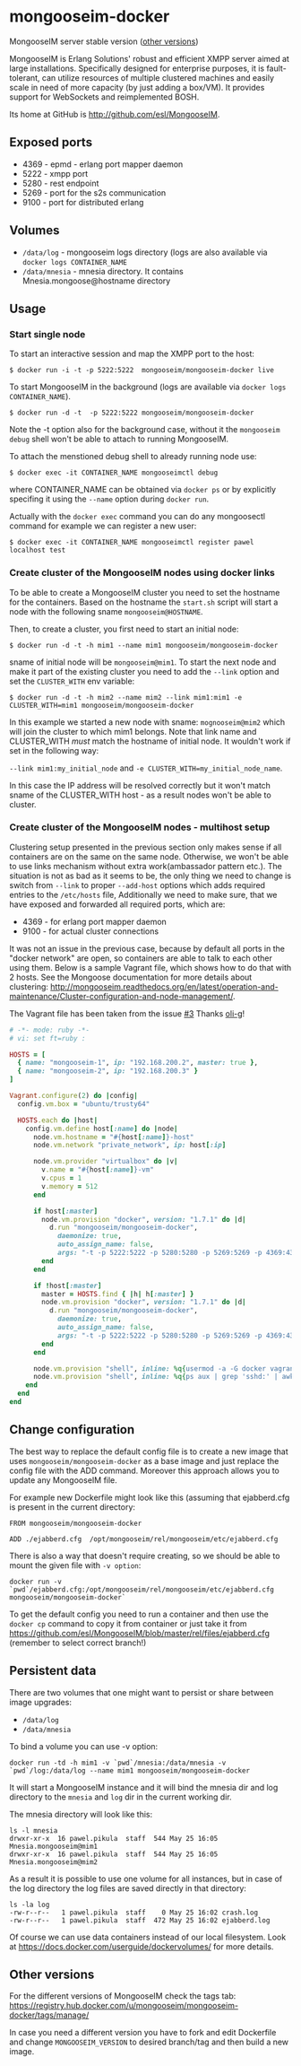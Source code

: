 # mongooseim-docker

MongooseIM server stable version ([other versions](#other-versions))

MongooseIM is Erlang Solutions' robust and efficient XMPP server aimed at large installations. Specifically designed for enterprise purposes, it is fault-tolerant, can utilize resources of multiple clustered machines and easily scale in need of more capacity (by just adding a box/VM). It provides support for WebSockets and reimplemented BOSH.

Its home at GitHub is http://github.com/esl/MongooseIM.

## Exposed ports

* 4369 - epmd - erlang port mapper daemon
* 5222 - xmpp port
* 5280 - rest endpoint
* 5269 - port for the s2s communication
* 9100 - port for distributed erlang

## Volumes

* `/data/log` - mongooseim logs directory (logs are also available via `docker logs CONTAINER_NAME`
* `/data/mnesia` - mnesia directory. It contains Mnesia.mongoose@hostname directory

## Usage

### Start single node

To start an interactive session and map the XMPP port to the host:

`$ docker run -i -t -p 5222:5222  mongooseim/mongooseim-docker live`

To start MongooseIM in the background (logs are available via `docker logs CONTAINER_NAME`).

`$ docker run -d -t  -p 5222:5222 mongooseim/mongooseim-docker`

Note the -t option also for the background case, without it
the `mongooseim debug` shell won't be able to attach to running MongooseIM.

To attach the menstioned debug shell to already running node use:

`$ docker exec -it CONTAINER_NAME mongooseimctl debug`

where CONTAINER_NAME can be obtained via `docker ps` or by explicitly specifing
it using the `--name` option during `docker run`.

Actually with the `docker exec` command you can do any mongoosectl command for example
we can  register a new user:

`$ docker exec -it CONTAINER_NAME mongooseimctl register pawel localhost test`

### Create cluster of the MongooseIM nodes using docker links

To be able to create a MongooseIM cluster you need to set the hostname for
the containers. Based on the hostname the `start.sh` script will start a node with
the following sname `mongooseim@HOSTNAME`.

Then, to create a cluster, you first need to start an initial node:

`$ docker run -d -t -h mim1 --name mim1 mongooseim/mongooseim-docker `

sname of initial node will be `mongooseim@mim1`. To start the next node and make
it part of the existing cluster you need to add the `--link` option and set the
`CLUSTER_WITH` env variable:

`$ docker run -d -t -h mim2 --name mim2 --link mim1:mim1 -e CLUSTER_WITH=mim1 mongooseim/mongooseim-docker `

In this example we started a new node with sname: `mognooseim@mim2`
which will join the cluster to which mim1 belongs.  Note that link name
and CLUSTER_WITH *must* match the hostname of initial node.
It wouldn't work if set in the following way:

`--link mim1:my_initial_node` and `-e CLUSTER_WITH=my_initial_node_name`.

In this case the IP address will be resolved correctly but it won't match
sname of the CLUSTER_WITH host - as a result nodes won't be able to cluster.

### Create cluster of the MongooseIM nodes - multihost setup

Clustering setup presented in the previous section only makes sense if all containers are on the same on the same 
node. Otherwise, we won't be able to use links mechanism without extra work(ambassador pattern etc.). The situation is not as bad as it seems to be, the only thing we need to change is switch from `--link` to proper `--add-host` options which adds required entries to the `/etc/hosts` file,  Additionally we need to make sure, that we have exposed and forwarded all required ports, which are:
* 4369 - for erlang port mapper daemon
* 9100 - for actual cluster connections

It was not an issue in the previous case, because by default all ports in the "docker network" are open, so containers are able to talk to each other using them. 
Below is a sample Vagrant file, which shows how to do that with 2 hosts. See the Mongoose documentation for more details about clustering: http://mongooseim.readthedocs.org/en/latest/operation-and-maintenance/Cluster-configuration-and-node-management/.

The Vagrant file has been taken from the issue [#3](https://github.com/ppikula/mongooseim-docker/issues/3) Thanks [oli-g](https://github.com/oli-g)!

```ruby
# -*- mode: ruby -*-
# vi: set ft=ruby :

HOSTS = [
  { name: "mongooseim-1", ip: "192.168.200.2", master: true },
  { name: "mongooseim-2", ip: "192.168.200.3" }
]

Vagrant.configure(2) do |config|
  config.vm.box = "ubuntu/trusty64"

  HOSTS.each do |host|
    config.vm.define host[:name] do |node|
      node.vm.hostname = "#{host[:name]}-host"
      node.vm.network "private_network", ip: host[:ip]

      node.vm.provider "virtualbox" do |v|
        v.name = "#{host[:name]}-vm"
        v.cpus = 1
        v.memory = 512
      end

      if host[:master]
        node.vm.provision "docker", version: "1.7.1" do |d|
          d.run "mongooseim/mongooseim-docker",
            daemonize: true,
            auto_assign_name: false,
            args: "-t -p 5222:5222 -p 5280:5280 -p 5269:5269 -p 4369:4369 -p 9100:9100 -h #{host[:name]} --name #{host[:name]}"
        end
      end

      if !host[:master]
        master = HOSTS.find { |h| h[:master] }
        node.vm.provision "docker", version: "1.7.1" do |d|
          d.run "mongooseim/mongooseim-docker",
            daemonize: true,
            auto_assign_name: false,
            args: "-t -p 5222:5222 -p 5280:5280 -p 5269:5269 -p 4369:4369 -p 9100:9100 -h #{host[:name]} --name #{host[:name]} --add-host #{master[:name]}:#{master[:ip]} -e CLUSTER_WITH=#{master[:name]}"
        end
      end

      node.vm.provision "shell", inline: %q{usermod -a -G docker vagrant}
      node.vm.provision "shell", inline: %q{ps aux | grep 'sshd:' | awk '{print $2}' | xargs kill}
    end
  end
end
```

## Change configuration

The best way to replace the default config file is to create a new image that uses
`mongooseim/mongooseim-docker` as a base image and just replace the config file
with the ADD command. Moreover this approach allows you to update any MongooseIM file.

For example new Dockerfile might look like this (assuming that ejabberd.cfg is present in the
current directory:

```
FROM mongooseim/mongooseim-docker

ADD ./ejabberd.cfg  /opt/mongooseim/rel/mongooseim/etc/ejabberd.cfg
```

There is also a way that doesn't require creating, so  we should be
able to mount the given file with `-v option`:

```
docker run -v `pwd`/ejabberd.cfg:/opt/mongooseim/rel/mongooseim/etc/ejabberd.cfg mongooseim/mongooseim-docker`
```

To get the default config you need to run a container and then use the `docker cp`
command to copy it from container or just take it from https://github.com/esl/MongooseIM/blob/master/rel/files/ejabberd.cfg (remember to select correct branch!)

## Persistent data

There are two volumes that one might want to persist or share between image upgrades:

* `/data/log`
* `/data/mnesia`

To bind a volume you can use -v option:

```
docker run -td -h mim1 -v `pwd`/mnesia:/data/mnesia -v `pwd`/log:/data/log --name mim1 mongooseim/mongooseim-docker
```

It will start a MongooseIM instance and it will bind the mnesia dir and log directory
to the `mnesia` and `log` dir in the current working dir.

The mnesia directory will look like this:

```
ls -l mnesia
drwxr-xr-x  16 pawel.pikula  staff  544 May 25 16:05 Mnesia.mongooseim@mim1
drwxr-xr-x  16 pawel.pikula  staff  544 May 25 16:05 Mnesia.mongooseim@mim2
```

As a result it is possible to use one volume for all instances, but in case of
the log directory the log files are saved directly in that directory:

```
ls -la log
-rw-r--r--   1 pawel.pikula  staff    0 May 25 16:02 crash.log
-rw-r--r--   1 pawel.pikula  staff  472 May 25 16:02 ejabberd.log
```

Of course we can use data containers instead of our local filesystem. Look at
https://docs.docker.com/userguide/dockervolumes/ for more details.

## Other versions

For the different versions of MongooseIM check the tags tab:
https://registry.hub.docker.com/u/mongooseim/mongooseim-docker/tags/manage/

In case you need a different version you have to fork and edit Dockerfile and change `MONGOOSEIM_VERSION` to desired branch/tag and then build a new image.

